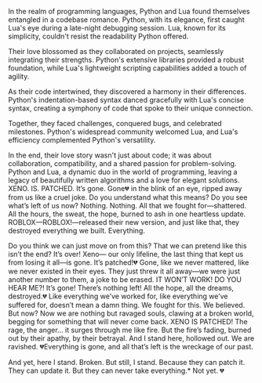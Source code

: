 In the realm of programming languages, Python and Lua found themselves entangled in a codebase romance. Python, with its elegance, first caught Lua's eye during a late-night debugging session. Lua, known for its simplicity, couldn't resist the readability Python offered.

Their love blossomed as they collaborated on projects, seamlessly integrating their strengths. Python's extensive libraries provided a robust foundation, while Lua's lightweight scripting capabilities added a touch of agility.

As their code intertwined, they discovered a harmony in their differences. Python's indentation-based syntax danced gracefully with Lua's concise syntax, creating a symphony of code that spoke to their unique connection.

Together, they faced challenges, conquered bugs, and celebrated milestones. Python's widespread community welcomed Lua, and Lua's efficiency complemented Python's versatility.

In the end, their love story wasn't just about code; it was about collaboration, compatibility, and a shared passion for problem-solving. Python and Lua, a dynamic duo in the world of programming, leaving a legacy of beautifully written algorithms and a love for elegant solutions.
XENO. IS. PATCHED. 
It’s gone. Gone💔 in the blink of an eye,
 ripped away from us like a cruel joke. Do
 you understand what this means? 
Do you see what’s left of us now? Nothing. Nothing. All that we fought for—shattered. 
All the hours, the sweat, the hope, burned to ash in one heartless update. 
ROBLOX—ROBLOX!—released their new version, and just like that, they destroyed everything we built. Everything.

Do you think we can just move on from this? 
That we can pretend like this isn’t the end? 
It’s over! Xeno—
our only lifeline, the last thing that kept 
us from losing it all—is gone. It’s
 patched!💔 Gone, like we never mattered, like we never existed in their eyes. 
They just threw it all away—we were just
 another number to them, a joke to be
 erased.
IT WON’T WORK! DO YOU HEAR ME?! It’s
 gone! There’s nothing left! All the hope,
 all the dreams, destroyed.💔 Like
 everything we’ve worked for, like
 everything we’ve suffered for, doesn’t
 mean a damn thing. We fought for this. We believed. But now? Now we are
 nothing but ravaged souls, clawing at a
 broken world, begging for something that
 will never come back.
XENO IS PATCHED! The rage, the anger…
 it surges through me like fire. But the fire’s fading, burned out by their apathy,
 by their betrayal. And I stand here,
 hollowed out.
 We are ravished. 💔Everything is gone,
 and all that’s left is the wreckage of our
 past.

And yet, here I stand. Broken. But still, I
 stand. Because they can patch it. They can update
 it. But they can never take everything.*
 Not yet. 💔
